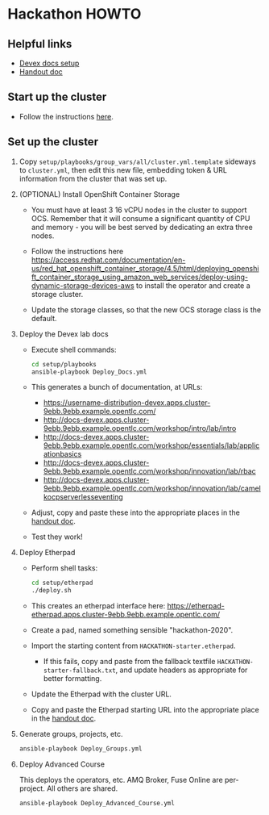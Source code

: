 # Hackathon HOWTO

## Helpful links

* [Devex docs setup](https://docs.google.com/document/d/1cP0Bby1we9sI7NDMJHgwqLVoz-IRmmrmF_2VwfyPUVM/)
* [Handout doc](https://docs.google.com/document/d/1I1EmMvgd-EDkF47owUWf0AcixVBie5En9ynYKvE8STo/edit)

## Start up the cluster

* Follow the instructions [here](https://docs.google.com/document/d/1mnHIHaoP6-yeNITU_4QdkISfMhiuXpxdxKFgQuNaG9E/).

## Set up the cluster

1. Copy `setup/playbooks/group_vars/all/cluster.yml.template` sideways to `cluster.yml`, then edit this new file, embedding token & URL information from the cluster that was set up.

1. (OPTIONAL) Install OpenShift Container Storage

    * You must have at least 3 16 vCPU nodes in the cluster to support OCS.  Remember that it will consume a significant quantity of CPU and memory - you will be best served by dedicating an extra three nodes.

    * Follow the instructions here https://access.redhat.com/documentation/en-us/red_hat_openshift_container_storage/4.5/html/deploying_openshift_container_storage_using_amazon_web_services/deploy-using-dynamic-storage-devices-aws to install the operator and create a storage cluster.

    * Update the storage classes, so that the new OCS storage class is the default.

1. Deploy the Devex lab docs

    * Execute shell commands:

        ```sh
        cd setup/playbooks
        ansible-playbook Deploy_Docs.yml
        ```

    * This generates a bunch of documentation, at URLs:

        * https://username-distribution-devex.apps.cluster-9ebb.9ebb.example.opentlc.com/
        * http://docs-devex.apps.cluster-9ebb.9ebb.example.opentlc.com/workshop/intro/lab/intro
        * http://docs-devex.apps.cluster-9ebb.9ebb.example.opentlc.com/workshop/essentials/lab/applicationbasics
        * http://docs-devex.apps.cluster-9ebb.9ebb.example.opentlc.com/workshop/innovation/lab/rbac
        * http://docs-devex.apps.cluster-9ebb.9ebb.example.opentlc.com/workshop/innovation/lab/camelkocpserverlesseventing
    
    * Adjust, copy and paste these into the appropriate places in the [handout doc](#helpful-links).

    * Test they work!

1. Deploy Etherpad
    
    * Perform shell tasks:
    
        ```sh
        cd setup/etherpad
        ./deploy.sh
        ```

    * This creates an etherpad interface here: https://etherpad-etherpad.apps.cluster-9ebb.9ebb.example.opentlc.com/

    * Create a pad, named something sensible "hackathon-2020".

    * Import the starting content from `HACKATHON-starter.etherpad`.
        
        * If this fails, copy and paste from the fallback textfile `HACKATHON-starter-fallback.txt`, and update headers as appropriate for better formatting.

    * Update the Etherpad with the cluster URL.

    * Copy and paste the Etherpad starting URL into the appropriate place in the [handout doc](#helpful-links).

1. Generate groups, projects, etc.

    ```sh
    ansible-playbook Deploy_Groups.yml
    ```

1. Deploy Advanced Course 

    This deploys the operators, etc.  AMQ Broker, Fuse Online are per-project.  All others are shared.

    ```sh
    ansible-playbook Deploy_Advanced_Course.yml
    ```
